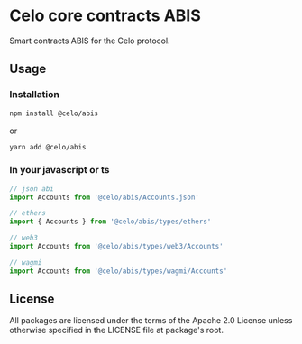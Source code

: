 # Celo core contracts ABIS

Smart contracts ABIS for the Celo protocol.

## Usage

### Installation

```bash
npm install @celo/abis
```

or

```bash
yarn add @celo/abis
```

### In your javascript or ts

```ts
// json abi
import Accounts from '@celo/abis/Accounts.json'

// ethers
import { Accounts } from '@celo/abis/types/ethers'

// web3
import Accounts from '@celo/abis/types/web3/Accounts'

// wagmi
import Accounts from '@celo/abis/types/wagmi/Accounts'
```

## License

All packages are licensed under the terms of the Apache 2.0 License unless otherwise specified in the LICENSE file at package's root.
